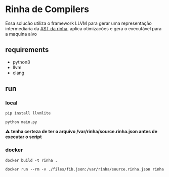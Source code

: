 # Rinha de Compilers 

Essa solucão utiliza o framework LLVM para gerar uma representação intermediaria da [AST da rinha](https://github.com/aripiprazole/rinha-de-compiler/blob/main/SPECS.md), aplica otimizacões e gera o executável para a maquina alvo

## requirements

- python3
- llvm
- clang

## run

### local

```
pip install llvmlite
```

```
python main.py
```

:warning: **tenha certeza de ter o arquivo /var/rinha/source.rinha.json antes de executar o script**

### docker

```
docker build -t rinha .
```

```
docker run --rm -v ./files/fib.json:/var/rinha/source.rinha.json rinha
```